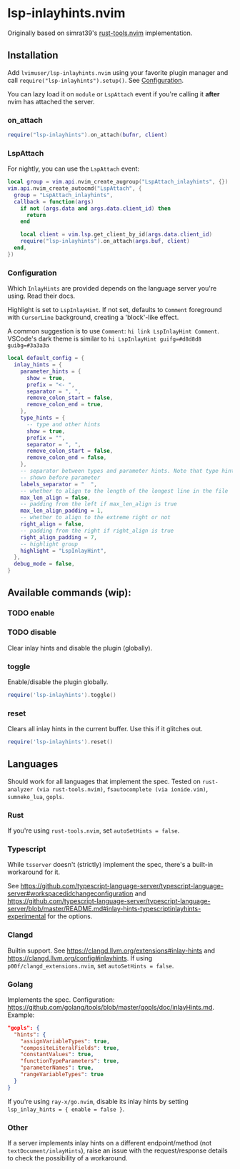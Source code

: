 # lsp-inlayhints.nvim

Originally based on simrat39's [rust-tools.nvim](https://github.com/simrat39/rust-tools.nvim) implementation.

## Installation

Add `lvimuser/lsp-inlayhints.nvim` using your favorite plugin manager and call
`require("lsp-inlayhints").setup()`. See [Configuration](#configuration).

You can lazy load it on `module` or `LspAttach` event if you're calling it
**after** nvim has attached the server.

### on_attach

```lua
require("lsp-inlayhints").on_attach(bufnr, client)
```

### LspAttach

For nightly, you can use the `LspAttach` event:

```lua
local group = vim.api.nvim_create_augroup("LspAttach_inlayhints", {})
vim.api.nvim_create_autocmd("LspAttach", {
  group = "LspAttach_inlayhints",
  callback = function(args)
    if not (args.data and args.data.client_id) then
      return
    end

    local client = vim.lsp.get_client_by_id(args.data.client_id)
    require("lsp-inlayhints").on_attach(args.buf, client)
  end,
})
```

### Configuration

Which `InlayHints` are provided depends on the language server you're using. Read their docs.

Highlight is set to `LspInlayHint`. If not set, defaults to `Comment` foreground with `CursorLine` background, creating a 'block'-like effect.

A common suggestion is to use `Comment`: `hi link LspInlayHint Comment`. VSCode's dark theme is similar to `hi LspInlayHint guifg=#d8d8d8 guibg=#3a3a3a`

```lua
local default_config = {
  inlay_hints = {
    parameter_hints = {
      show = true,
      prefix = "<- ",
      separator = ", ",
      remove_colon_start = false,
      remove_colon_end = true,
    },
    type_hints = {
      -- type and other hints
      show = true,
      prefix = "",
      separator = ", ",
      remove_colon_start = false,
      remove_colon_end = false,
    },
    -- separator between types and parameter hints. Note that type hints are
    -- shown before parameter
    labels_separator = "  ",
    -- whether to align to the length of the longest line in the file
    max_len_align = false,
    -- padding from the left if max_len_align is true
    max_len_align_padding = 1,
    -- whether to align to the extreme right or not
    right_align = false,
    -- padding from the right if right_align is true
    right_align_padding = 7,
    -- highlight group
    highlight = "LspInlayHint",
  },
  debug_mode = false,
}
```

## Available commands (wip):

### TODO enable

<!-- If previously attached, enables plugin and its autocommands for the current buffer if passed, or globally. -->

<!-- ```lua -->
<!-- ---@param bufnr | nil -->
<!-- require('lsp-inlayhints').enable(bufnr) -->
<!-- ``` -->

### TODO disable

Clear inlay hints and disable the plugin (globally).

### toggle

Enable/disable the plugin globally.

```lua
require('lsp-inlayhints').toggle()
```

### reset

Clears all inlay hints in the current buffer. Use this if it glitches out.

```lua
require('lsp-inlayhints').reset()
```

## Languages

Should work for all languages that implement the spec. Tested on `rust-analyzer (via rust-tools.nvim)`, `fsautocomplete (via ionide.vim)`, `sumneko_lua`, `gopls`.

### Rust

If you're using `rust-tools.nvim`, set `autoSetHints = false`.

### Typescript

While `tsserver` doesn't (strictly) implement the spec, there's a built-in workaround for it.

See <https://github.com/typescript-language-server/typescript-language-server#workspacedidchangeconfiguration> and <https://github.com/typescript-language-server/typescript-language-server/blob/master/README.md#inlay-hints-typescriptinlayhints-experimental> for the options.

### Clangd

Builtin support. See <https://clangd.llvm.org/extensions#inlay-hints> and
<https://clangd.llvm.org/config#inlayhints>.
If using `p00f/clangd_extensions.nvim`, set `autoSetHints = false`.

### Golang

Implements the spec. Configuration: <https://github.com/golang/tools/blob/master/gopls/doc/inlayHints.md>. Example:

```json
"gopls": {
  "hints": {
    "assignVariableTypes": true,
    "compositeLiteralFields": true,
    "constantValues": true,
    "functionTypeParameters": true,
    "parameterNames": true,
    "rangeVariableTypes": true
  }
}
```

If you're using `ray-x/go.nvim`, disable its inlay hints by setting `lsp_inlay_hints = { enable = false }`.

### Other

If a server implements inlay hints on a different endpoint/method (not
`textDocument/inlayHints`), raise an issue with the request/response details to
check the possibility of a workaround.
